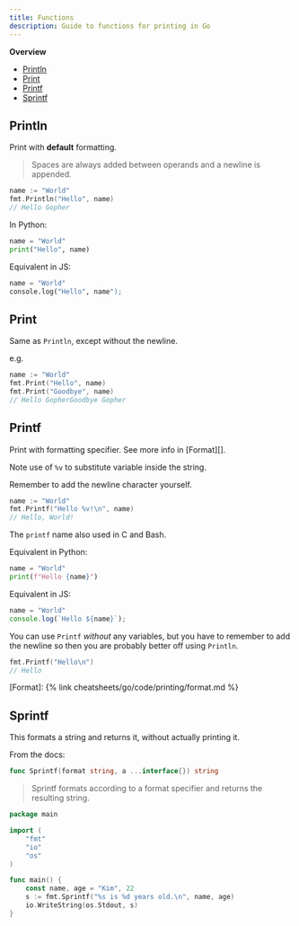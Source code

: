 ```yaml
---
title: Functions
description: Guide to functions for printing in Go
---
```


**Overview**

- [Println](#println)
- [Print](#print)
- [Printf](#printf)
- [Sprintf](#sprintf)


## Println

Print with **default** formatting.

> Spaces are always added between operands and a newline is appended.

```go
name := "World"
fmt.Println("Hello", name)
// Hello Gopher
```

In Python:

```python
name = "World"
print("Hello", name)
```

Equivalent in JS:

```python
name = "World"
console.log("Hello", name");
```


## Print

Same as `Println`, except without the newline.

e.g.

```go
name := "World"
fmt.Print("Hello", name)
fmt.Print("Goodbye", name)
// Hello GopherGoodbye Gopher
```


## Printf

Print with formatting specifier. See more info in [Format][].

Note use of `%v` to substitute variable inside the string.

Remember to add the newline character yourself.

```go
name := "World"
fmt.Printf("Hello %v!\n", name)
// Hello, World!
```

The `printf` name also used in C and Bash.


Equivalent in Python:

```python
name = "World"
print(f"Hello {name}")
```

Equivalent in JS:

```javascript
name = "World"
console.log(`Hello ${name}`);
```

You can use `Printf` _without_ any variables, but you have to remember to add the newline so then you are probably better off using `Println`.

```go
fmt.Printf("Hello\n")
// Hello
```

[Format]: {% link cheatsheets/go/code/printing/format.md %}


## Sprintf

This formats a string and returns it, without actually printing it.

From the docs:

```go
func Sprintf(format string, a ...interface{}) string
```

> Sprintf formats according to a format specifier and returns the resulting string.

```go
package main

import (
	"fmt"
	"io"
	"os"
)

func main() {
	const name, age = "Kim", 22
	s := fmt.Sprintf("%s is %d years old.\n", name, age)
	io.WriteString(os.Stdout, s)
}
```
